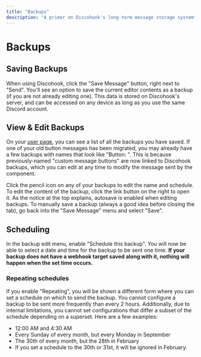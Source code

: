 ```yaml
---
title: "Backups"
description: "A primer on Discohook's long-term message storage system"
---
```


# Backups

## Saving Backups

When using Discohook, click the "Save Message" button, right next to "Send". You'll see an option to save the current editor contents as a backup (if you are not already editing one). This data is stored on Discohook's server, and can be accessed on any device as long as you use the same Discord account.

## View & Edit Backups

On your [user page](discohook://me?tab=backups), you can see a list of all the backups you have saved. If one of your old button messages has been migrated, you may already have a few backups with names that look like "Button: <numbers>". This is because previously-named "custom message buttons" are now linked to Discohook backups, which you can edit at any time to modify the message sent by the component.

Click the pencil icon on any of your backups to edit the name and schedule. To edit the content of the backup, click the link button on the right to open it. As the notice at the top explains, autosave is enabled when editing backups. To manually save a backup (always a good idea before closing the tab), go back into the "Save Message" menu and select "Save".

## Scheduling

In the backup edit menu, enable "Schedule this backup". You will now be able to select a date and time for the backup to be sent one time. **If your backup does not have a webhook target saved along with it, nothing will happen when the set time occurs.**

### Repeating schedules

If you enable "Repeating", you will be shown a different form where you can set a schedule on which to send the backup. You cannot configure a backup to be sent more frequently than every 2 hours. Additionally, due to internal limitations, you cannot set configurations that differ a subset of the schedule depending on a superset. Here are a few examples:

- 12:00 AM and 4:30 AM
- Every Sunday of every month, but every Monday in September
- The 30th of every month, but the 28th in February
 - If you set a schedule to the 30th or 31st, it will be ignored in February.
